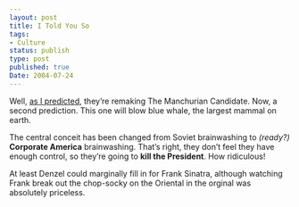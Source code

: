 ```yaml
---
layout: post
title: I Told You So
tags:
- Culture
status: publish
type: post
published: true
Date: 2004-07-24
---
```

Well, <a href="../2003-08-27-review-war-double-bill">as I predicted</a>, they&#8217;re remaking The Manchurian Candidate.   Now, a second prediction.  This one will blow blue whale, the largest mammal on earth.</p>

The central conceit has been changed from Soviet brainwashing to <i>(ready?)</i> <strong>Corporate America</strong> brainwashing.  That&#8217;s right, they don&#8217;t feel they have enough control, so they&#8217;re going to <strong>kill the President</strong>.  How ridiculous!</p>

At least Denzel could marginally fill in for Frank Sinatra, although watching Frank break out the chop-socky on the Oriental in the orginal was absolutely priceless.</p>

